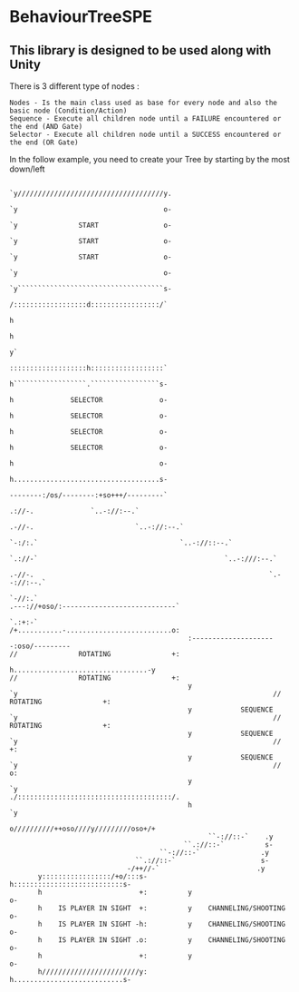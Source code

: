 # BehaviourTreeSPE
## This library is designed to be used along with Unity

There is 3 different type of nodes :
```
Nodes - Is the main class used as base for every node and also the basic node (Condition/Action)
Sequence - Execute all children node until a FAILURE encountered or the end (AND Gate)
Selector - Execute all children node until a SUCCESS encountered or the end (OR Gate)
```

In the follow example, you need to create your Tree by starting by the most down/left

                                                                                                                                                                                                    
                                                                                         `y////////////////////////////////////y.                                                                       
                                                                                         `y                                    o-                                                                       
                                                                                         `y               START                o-                                                                       
                                                                                         `y               START                o-                                                                       
                                                                                         `y               START                o-                                                                       
                                                                                         `y                                    o-                                                                       
                                                                                         `y````````````````````````````````````s-                                                                       
                                                                                          /::::::::::::::::::d:::::::::::::::::/`                                                                       
                                                                                                             h                                                                                          
                                                                                                             h                                                                                          
                                                                                                             y`                                                                                         
                                                                                          :::::::::::::::::::h::::::::::::::::::`                                                                       
                                                                                          h``````````````````.`````````````````s-                                                                       
                                                                                          h              SELECTOR              o-                                                                       
                                                                                          h              SELECTOR              o-                                                                       
                                                                                          h              SELECTOR              o-                                                                       
                                                                                          h              SELECTOR              o-                                                                       
                                                                                          h                                    o-                                                                       
                                                                                          h....................................s-                                                                       
                                                                                          --------:/os/--------:+so+++/---------`                                                                       
                                                                                               .://-.              `..-://:--.`                                                                         
                                                                                           .-//-.                         `..-://:--.`                                                                  
                                                                                       `-:/:.`                                   `..-://::--.`                                                          
                                                                                   `.://-`                                              `..-:///:--.`                                                   
                                                                                .-//-.                                                          `.--://:--.`                                            
                                                                            `-//:.`                                                                .---://+oso/:----------------------------`           
                                                                        `.:+:-`                                                                    /+...........-..........................o:           
                                                :---------------------:oso/---------                                                               //               ROTATING               +:           
                                                h.................................-y                                                               //               ROTATING               +:           
                                                y                                 `y                                                               //               ROTATING               +:           
                                                y            SEQUENCE             `y                                                               //               ROTATING               +:           
                                                y            SEQUENCE             `y                                                               //                                      +:           
                                                y            SEQUENCE             `y                                                               //                                      o:           
                                                y                                 `y                                                               ./::::::::::::::::::::::::::::::::::::::/.           
                                                h                                 `y                                                                                                                    
                                                o//////////++oso////y/////////oso+/+                                                                                                                    
                                                     ``-://::-`    .y                                                                                     
                                               ``.://::-`          s-                                                                                     
                                         ``-://::-`               .y                                                                                      
                                   ``.://::-`                     s-                                                                                      
                                 -/++//-`                        .y                                                                             
           y:::::::::::::::::/+o/:::s-          h:::::::::::::::::::::::::::s-                                                                            
           h                        +:          y                           o-                                                                            
           h    IS PLAYER IN SIGHT  +:          y    CHANNELING/SHOOTING    o-                                                                            
           h    IS PLAYER IN SIGHT -h:          y    CHANNELING/SHOOTING    o-                                                                            
           h    IS PLAYER IN SIGHT .o:          y    CHANNELING/SHOOTING    o-                                                                            
           h                        +:          y                           o-                                                                            
           h////////////////////////y:          h...........................s-                                                                            
                                                                                                                      
                                                                                                                            